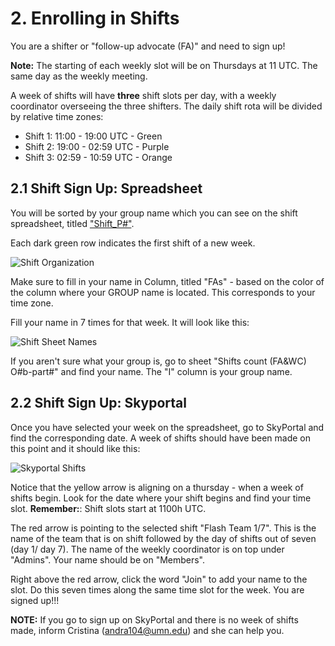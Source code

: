 # 2. Enrolling in Shifts

You are a shifter or "follow-up advocate (FA)" and need to sign up! 

**Note:** The starting of each weekly slot will be on Thursdays at 11 UTC. The same day as the weekly meeting. 

A week of shifts will have **three** shift slots per day, with a weekly coordinator overseeing the three shifters. The daily shift rota will be divided by relative time zones: 
  - Shift 1: 11:00 - 19:00 UTC - Green
  - Shift 2: 19:00 - 02:59 UTC - Purple		
  - Shift 3: 02:59 - 10:59 UTC - Orange

## 2.1 Shift Sign Up: Spreadsheet 

You will be sorted by your group name which you can see on the shift spreadsheet, titled ["Shift_P#"](https://docs.google.com/spreadsheets/d/1altJ57g31-rkn9dT9o7fLb7BpJpsi19Ies5Cx7t26Us/edit?usp=sharing). 

Each dark green row indicates the first shift of a new week. 

![Shift Organization](media/shiftorg.png)

Make sure to fill in your name in Column, titled "FAs" - based on the color of the column where your GROUP name is located. This corresponds to your time zone.

Fill your name in 7 times for that week. It will look like this:

![Shift Sheet Names](media/shiftnames.png)

If you aren't sure what your group is, go to sheet "Shifts count (FA&WC) O#b-part#" and find your name. The "I" column is your group name.

## 2.2 Shift Sign Up: Skyportal
Once you have selected your week on the spreadsheet, go to SkyPortal and find the corresponding date. A week of shifts should have been made on this point and it should like this: 

![Skyportal Shifts](media/shiftskyportalorg1.png)

Notice that the yellow arrow is aligning on a thursday - when a week of shifts begin. Look for the date where your shift begins and find your time slot. **Remember:**: Shift slots start at 1100h UTC. 

The red arrow is pointing to the selected shift "Flash Team 1/7". This is the name of the team that is on shift followed by the day of shifts out of seven (day 1/ day 7). The name of the weekly coordinator is on top under "Admins". Your name should be on "Members". 

Right above the red arrow, click the word "Join" to add your name to the slot. Do this seven times along the same time slot for the week. You are signed up!!!

**NOTE:** If you go to sign up on SkyPortal and there is no week of shifts made, inform Cristina (andra104@umn.edu) and she can help you. 
